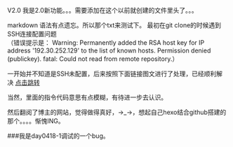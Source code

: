 V2.0 我是2.0新功能。。。需要添加在这个以前就创建的文件里头了。。。


markdown 语法有点遗忘。所以那个txt来测试下。
最初在git clone的时候遇到SSH连接配置问题  
（错误提示是：
Warning: Permanently added the RSA host key for IP address '192.30.252.129' to the list of known hosts.
Permission denied (publickey).
fatal: Could not read from remote repository.）


一开始并不知道是SSH未配置，后来按照下面链接图文进行了处理，已经顺利解决
[点击跳转](http://www.linmuxi.com/2016/02/24/github-config-ssh/)

当然，里面的指令代码意思有点模糊，有待进一步去认识。

然后翻阅了博主的网站，觉得做得真好，→_→，想起自己hexo结合github搭建的那个。。。。惭愧ING。


###我是day0418-1调试的一个bug。